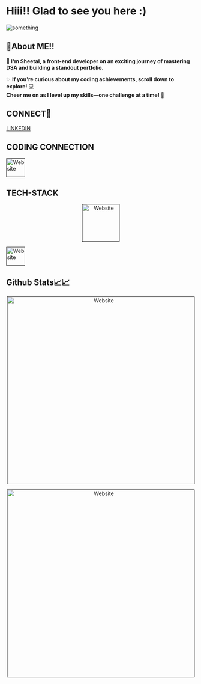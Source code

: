 <!--- - 👋 Hi, I’m @SheetalEdu
- 👀 I’m interested in ...
- 🌱 I’m currently learning ...
- 💞️ I’m looking to collaborate on ...
- 📫 How to reach me ...
- 😄 Pronouns: ...
- ⚡ Fun fact: ...

<!---
SheetalEdu/SheetalEdu is a ✨ special ✨ repository because its `README.md` (this file) appears on your GitHub profile.
You can click the Preview link to take a look at your changes.
--->

# Hiii!! Glad to see you here :)
<img src="https://komarev.com/ghpvc/?username=SheetalEdu&style=for-the-badge&color=orange" alt="something"></img>
## 🚀About ME!!
**🌟 I'm Sheetal, a front-end developer on an exciting journey of mastering DSA and building a standout portfolio.** 

✨ **If you're curious about my coding achievements, scroll down to explore!** 💻  
**Cheer me on as I level up my skills—one challenge at a time!** 🙌


## CONNECT🔗
<a href="https://www.linkedin.com/in/sheetal--sharma/">LINKEDIN </a>

## CODING CONNECTION
<a href="">
<img alt="Website" height ="50" src="https://img.shields.io/badge/[-Hackerrank-sheetalsharmaed1](https://www.hackerrank.com/profile/sheetalsharmaed1)?style=for-the-badge&logo=HackerRank&logoColor=white"/>
</a>

## TECH-STACK
<p align="center">
  <a href="">
  <img alt="Website" height ="100" src="https://skillicons.dev/icons?i=html,css,js,react,bootstrap,nodejs,mysql,github,postman,java"/>
  </a>
</p>  
<a href="">
<img alt="Website" height ="50" src="https://img.shields.io/badge/Visual%20Studio%20Code-0078d7.svg?style=for-the-badge&logo=visual-studio-code&logoColor=white"/>
</a>
  
## Github Stats📈📈
<p align="center">
  <a href="">
  <img alt="Website" width ="500" src="https://github-readme-stats.vercel.app/api?username=SheetalEdu&theme=blue-green"/>
  </a>
</p>  
<p align="center">
  <a href="">
  <img alt="Website" width ="500" src="https://streak-stats.demolab.com/?user=SheetalEdu"/>
  </a>
</p>

